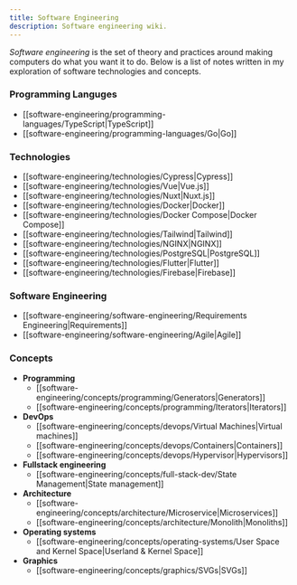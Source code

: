 ```yaml
---
title: Software Engineering
description: Software engineering wiki.
---
```


*Software engineering* is the set of theory and practices around making computers do what you want it to do. Below is a list of notes written in my exploration of software technologies and concepts.

### Programming Languges
- [[software-engineering/programming-languages/TypeScript|TypeScript]]
- [[software-engineering/programming-languages/Go|Go]]

### Technologies
- [[software-engineering/technologies/Cypress|Cypress]]
- [[software-engineering/technologies/Vue|Vue.js]]
- [[software-engineering/technologies/Nuxt|Nuxt.js]]
- [[software-engineering/technologies/Docker|Docker]]
- [[software-engineering/technologies/Docker Compose|Docker Compose]]
- [[software-engineering/technologies/Tailwind|Tailwind]]
- [[software-engineering/technologies/NGINX|NGINX]]
- [[software-engineering/technologies/PostgreSQL|PostgreSQL]]
- [[software-engineering/technologies/Flutter|Flutter]]
- [[software-engineering/technologies/Firebase|Firebase]]

### Software Engineering
- [[software-engineering/software-engineering/Requirements Engineering|Requirements]]
- [[software-engineering/software-engineering/Agile|Agile]]

### Concepts
- **Programming**
	- [[software-engineering/concepts/programming/Generators|Generators]]
	- [[software-engineering/concepts/programming/Iterators|Iterators]]
- **DevOps**
	- [[software-engineering/concepts/devops/Virtual Machines|Virtual machines]]
	- [[software-engineering/concepts/devops/Containers|Containers]]
	- [[software-engineering/concepts/devops/Hypervisor|Hypervisors]]
- **Fullstack engineering**
	- [[software-engineering/concepts/full-stack-dev/State Management|State management]]
- **Architecture**
	- [[software-engineering/concepts/architecture/Microservice|Microservices]]
	- [[software-engineering/concepts/architecture/Monolith|Monoliths]]
- **Operating systems**
	- [[software-engineering/concepts/operating-systems/User Space and Kernel Space|Userland & Kernel Space]]
- **Graphics**
    - [[software-engineering/concepts/graphics/SVGs|SVGs]]
